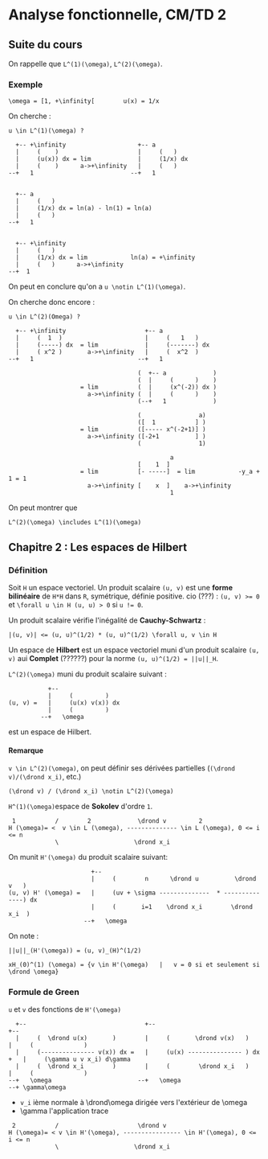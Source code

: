# Analyse fonctionnelle, CM/TD 2

## Suite du cours

On rappelle que ``L^(1)(\omega)``, ``L^(2)(\omega)``.

### Exemple

```maths
\omega = [1, +\infinity[        u(x) = 1/x
```

On cherche :

```maths
u \in L^(1)(\omega) ?

  +-- +\infinity                    +-- a
  |     (    )                      |     (   )
  |     (u(x)) dx = lim             |     (1/x) dx
  |     (    )      a->+\infinity   |     (   )
--+   1                           --+   1


  +-- a
  |     (   )
  |     (1/x) dx = ln(a) - ln(1) = ln(a)
  |     (   )
--+   1


  +-- +\infinity
  |     (   )
  |     (1/x) dx = lim            ln(a) = +\infinity
  |     (   )      a->+\infinity
--+  1
```
<!-- Pour la colorisation des parenthèses : ]] -->

On peut en conclure qu'on a ``u \notin L^(1)(\omega)``.

On cherche donc encore :
```maths
u \in L^(2)(Omega) ?

  +-- +\infinity                      +-- a
  |     (  1  )                       |     (   1   )
  |     (-----) dx  = lim             |     (-------) dx
  |     ( x^2 )       a->+\infinity   |     (  x^2  )
--+   1                             --+   1             

                                    (  +-- a             )
                                    (  |     (      )    )
                    = lim           (  |     (x^(-2)) dx )
                      a->+\infinity (  |     (      )    )
                                    (--+   1             )

                                    (                a)
                                    ([  1           ] )
                    = lim           ([----- x^(-2+1)] )
                      a->+\infinity ([-2+1          ] )
                                    (                1)

                                             a
                                    [    1  ]
                    = lim           [- -----]  = lim            -y_a + 1 = 1
                      a->+\infinity [    x  ]    a->+\infinity
                                             1
```

On peut montrer que

```maths
L^(2)(\omega) \includes L^(1)(\omega)
```

## Chapitre 2 : Les espaces de Hilbert

### Définition

Soit `H` un espace vectoriel. Un produit scalaire ``(u, v)`` est une __forme bilinéaire__ de ``H*H`` dans `R`, symétrique, définie positive. cio (???) : ``(u, v) >= 0`` et ``\forall u \in H (u, u) > 0`` si ``u != 0``.

Un produit scalaire vérifie l'inégalité de **__Cauchy-Schwartz__** :

```maths
|(u, v)| <= (u, u)^(1/2) * (u, u)^(1/2) \forall u, v \in H
```

Un espace de **__Hilbert__** est un espace vectoriel muni d'un produit scalaire ``(u, v)`` aui **__Complet__** (??????) pour la norme ``(u, u)^(1/2) = ||u||_H``.

``L^(2)(\omega)`` muni du produit scalaire suivant :

```maths
           +--
           |     (         )
(u, v) =   |     (u(x) v(x)) dx
           |     (         )
         --+   \omega
```
 est un espace de Hilbert.

#### Remarque

``v \in L^(2)(\omega)``, on peut définir ses dérivées partielles (``(\drond v)/(\drond x_i)``, etc.)

``(\drond v) / (\drond x_i) \notin L^(2)(\omega)``

<!-- Note : rien compris -->

<!-- Note : j'i l'impression qu'il est parti sur un autre sujet sans nous dire, faut que je revoie l'organisation du cours ici, plus tard -->

``H^(1)(\omega)``espace de **__Sokolev__** d'ordre `1`.

```maths
 1           /        2             \drond v         2
H (\omega)= <  v \in L (\omega), -------------- \in L (\omega), 0 <= i <= n
             \                     \drond x_i
```

On munit ``H'(\omega)`` du produit scalaire suivant:

```maths
                       +--
                       |     (        n      \drond u          \drond v   )
(u, v) H' (\omega) =   |     (uv + \sigma --------------  * --------------) dx
                       |     (       i=1    \drond x_i        \drond x_i  )
                     --+   \omega
```

On note :

```maths
||u||_(H'(\omega)) = (u, v)_(H)^(1/2)

xH_(0)^(1) (\omega) = {v \in H'(\omega)   |   v = 0 si et seulement si \drond \omega}
```

### Formule de Green

`u` et `v` des fonctions de ``H'(\omega)``

```maths
  +--                                 +--                                  +--
  |     (  \drond u(x)       )        |     (       \drond v(x)   )        |     (              )
  |     (--------------- v(x)) dx =   |     (u(x) --------------- ) dx +   |     (\gamma u v x_i) d\gamma
  |     (  \drond x_i        )        |     (        \drond x_i   )        |     (              )
--+   \omega                        --+   \omega                         --+ \gamma\omega
```

- ``v_i`` ième normale à \drond\omega dirigée vers l'extérieur de \omega
- \gamma l'application trace


```maths
 2           /                      \drond v
H (\omega)= < v \in H'(\omega), ---------------- \in H'(\omega), 0 <= i <= n
             \                     \drond x_i
```